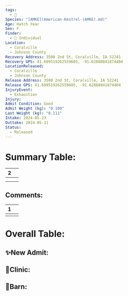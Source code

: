```yaml
---
tags:
  - 🦅
Species: "[AMKE](American-Kestrel-(AMKE).md)"
Age: Hatch Year
Sex: F
Finder:
  - 🧑 Individual
Location:
  - Coralville
  - Johnson County
Recovery Address: 3500 2nd St, Coralville, IA 52241
Recovery GPS: 41.699519262559605, -91.62888841874404
LocationReleased:
  - Coralville
  - Johnson County
Release Address: 3500 2nd St, Coralville, IA 52241
Release GPS: 41.699519262559605, -91.62888841874404
InjuryEvent:
  - Exhaustion
Injury: 
Admit Condition: Good
Admit Weight (kg): "0.109"
Last Weight (kg): "0.111"
Intake: 2024-05-23
Outtake: 2024-05-31
Status:
  - Released
---
```


# Summary Table:

<div><table class="dataview table-view-table"><thead class="table-view-thead"><tr class="table-view-tr-header"><th class="table-view-th"><span></span><span class="dataview small-text">2</span></th><th class="table-view-th"><span></span></th></tr></thead><tbody class="table-view-tbody"><tr><td><span></span></td><td><span></span></td></tr><tr><td><span></span></td><td><span></span></td></tr></tbody></table></div>

## Comments:

<div><table class="dataview table-view-table"><thead class="table-view-thead"><tr class="table-view-tr-header"><th class="table-view-th"><span></span><span class="dataview small-text">1</span></th><th class="table-view-th"><span></span></th></tr></thead><tbody class="table-view-tbody"><tr><td><span></span></td><td><span></span></td></tr></tbody></table></div>

# Overall Table:

## ✨New Admit:



## 🏥Clinic:



## 🏡Barn:


